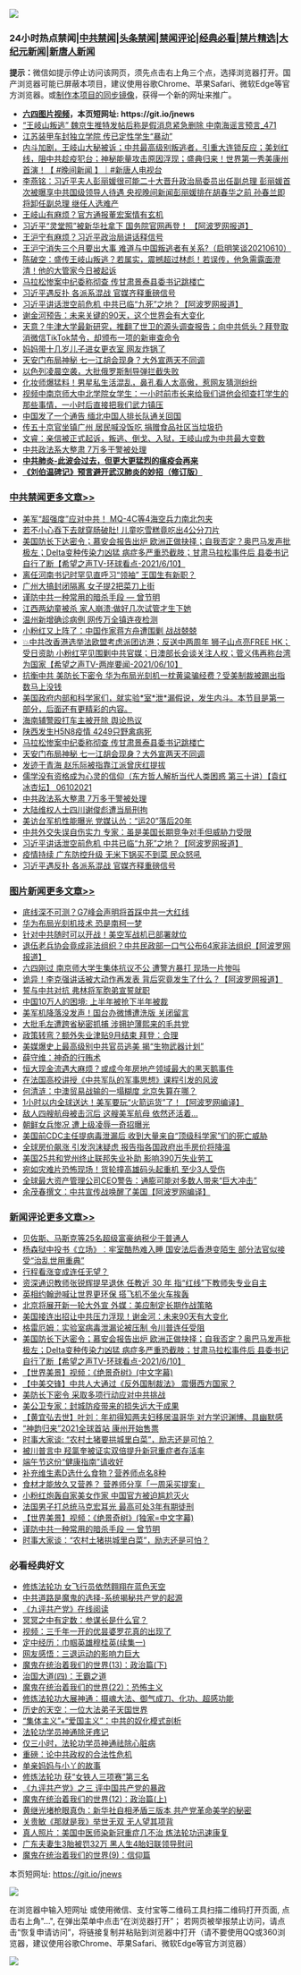 ![](https://raw.githubusercontent.com/fqnews/bnews/master/64photo/fqnews-qr.jpg)

<div id="tt">
<h3>24小时热点禁闻|<a href="#%E4%B8%AD%E5%85%B1%E7%A6%81%E9%97%BB%E6%9B%B4%E5%A4%9A%E6%96%87%E7%AB%A0">中共禁闻</a>|<a href="#%E5%9B%BE%E7%89%87%E6%96%B0%E9%97%BB%E6%9B%B4%E5%A4%9A%E6%96%87%E7%AB%A0">头条禁闻</a>|<a href="#%E6%96%B0%E9%97%BB%E8%AF%84%E8%AE%BA%E6%9B%B4%E5%A4%9A%E6%96%87%E7%AB%A0">禁闻评论|<a href="#%E5%BF%85%E7%9C%8B%E7%BB%8F%E5%85%B8%E5%A5%BD%E6%96%87">经典必看|<a href="/video.md#%E7%A6%81%E7%89%87%E7%B2%BE%E9%80%89">禁片精选</a>|<a href="https://github.com/fqnews/djy/blob/master/gb/nf1351518.md#1">大纪元新闻</a>|<a href="https://github.com/fqnews/ntdtv/blob/master/gb/prog204.md#1">新唐人新闻</a></h3>
<div><b>提示：</b>微信如提示停止访问该网页，须先点击右上角三个点，选择浏览器打开。国产浏览器可能已屏蔽本项目，建议使用谷歌Chrome、苹果Safari、微软Edge等官方浏览器。或<a href="https://github.com/fqnews/bnews/blob/master/%E5%88%B6%E4%BD%9Cgit%E7%A6%81%E9%97%BB%E9%95%9C%E5%83%8F.md">制作本项目的同步镜像</a>，获得一个新的网址来推广。</div>
<ul>
<li><b><a href="http://d1.bdrive.tk/64.mp4" target="_blank">六四图片视频</a>，本页短网址: https://git.io/jnews</b></li>
<li><a href="/comments/20210610/1563791.md">“王岐山叛逃” 魏京生推特发帖后称是假消息紧急删除 中南海谣言预言_471</a></li>
<li><a href="/cbnews/20210610/1563815.md">江苏装甲车封独立学院 传已定性学生“暴动”</a></li>
<li><a href="/bannedvideo/20210610/1563814.md">内斗加剧，王岐山大秘被诉；中共最高级别叛逃者，引重大连锁反应；美划红线，阻中共趁疫犯台；神秘能量攻击原因浮现；盛典归来！世界第一秀美康州首演！【 #晚间新闻 】｜#新唐人电视台</a></li>
<li><a href="/comments/20210610/1563701.md">李燕铭：习近平夫人彭丽媛很可能二十大晋升政治局委员出任副总理 彭丽媛首次被曝享中共国级领导人待遇 央视晚间新闻彭丽媛排在胡春华之前 孙春兰即将卸任副总理 继任人选难产</a></li>
<li><a href="/cbnews/20210610/1563954.md">王岐山有麻烦？官方通报董宏案情有玄机</a></li>
<li><a href="/cbnews/20210610/1563988.md">习近平“灵堂照”被新华社拿下 国务院官网再登！ 【阿波罗网报道】</a></li>
<li><a href="/comments/20210610/1563663.md">王沪宁有麻烦？习近平政治局讲话释信号</a></li>
<li><a href="/bannedvideo/20210610/1564069.md">王沪宁消失三个月要出大事 难道与中国叛逃者有关系?（启明笑谈20210610）</a></li>
<li><a href="/bannedvideo/20210610/1563875.md">陈破空：盛传王岐山叛逃？若属实，震撼超过林彪！若误传，他急需露面澄清！他的大管家今日被起诉</a></li>
<li><a href="/cbnews/20210610/1564131.md">马拉松惨案中纪委称彻查 传甘肃景泰县委书记跳楼亡</a></li>
<li><a href="/cbnews/20210610/1563995.md">习近平遇反扑 各派系混战 官媒齐释重磅信号</a></li>
<li><a href="/cbnews/20210610/1564015.md">习近平讲话泄空前危机 中共已临“九死”之地？【阿波罗网报道】</a></li>
<li><a href="/cnnews/hknews/20210610/1563882.md">谢金河预告：未来关键的90天，这个世界会有大变化</a></li>
<li><a href="/bannedvideo/20210610/1563729.md">天意？牛津大学最新研究，推翻了世卫的源头调查报告；向中共低头？拜登取消微信TikTok禁令，却颁布一项的新审查命令</a></li>
<li><a href="/cnnews/20210610/1563861.md">妈妈带十几岁儿子进女更衣室 网友炸锅了</a></li>
<li><a href="/cbnews/20210610/1564130.md">天安门布局神秘 七一江胡会现身？大外宣两天不同调</a></li>
<li><a href="/cnnews/20210610/1564038.md">以色列凌晨空袭，大批俄罗斯制导弹拦截失败</a></li>
<li><a href="/yule/20210610/1563805.md">化妆师爆猛料！男星私生活混乱，鼻孔看人太高傲，惹网友猜测纷纷</a></li>
<li><a href="/bannedvideo/20210610/1564129.md">视频中南京师大中北学院女学生：一小时前市长来给我们讲他会彻查打学生的那些事情，一小时后直接把我们武力镇压</a></li>
<li><a href="/cbnews/20210610/1563831.md">中国发了一个通告 缅北中国人排长队通关回国</a></li>
<li><a href="/cbnews/20210610/1563953.md">传五十京官坐镇广州 居民喊没饭吃 捐赠食品社区当垃圾扔</a></li>
<li><a href="/bannedvideo/20210610/1564077.md">文睿：亲信被正式起诉，叛逃、倒戈、入狱，王岐山成为中共最大变数</a></li>
<li><a href="/cbnews/20210610/1564089.md">中共政法系大整肃 7万多干警被处理</a></li>
<li><b><a href="/comments/20200211/1275071.md" target="_blank">中共肺炎-此波会过去，但更大更猛烈的瘟疫会再来</a></b></li>
<li><b><a href="/comments/20200207/1272816.md" target="_blank">《刘伯温碑记》预言避开武汉肺炎的妙招（修订版）</a></b></li>
</ul>
</div>

<div class="catlist">
<h3><a href="/cbnews/" target="_blank">中共禁闻</a><span><a href="/cbnews/" target="_blank" rel="nofollow">更多文章>></a></span></h3>
<ul>
<li><a href="/cbnews/20210611/1564357.md" target="_blank">美军“超强度”应对中共！ MQ-4C等4海空兵力南北包夹</a></li>
<li><a href="/cbnews/20210611/1564356.md" target="_blank">若不小心吞下去就穿肠破肚! 儿童吃雪糕竟吃出4公分刀片</a></li>
<li><a href="/comments/20210611/1564355.md" target="_blank">美国防长下达密令；慕安会报告出炉 欧洲正做抉择；自我否定？奥巴马发声批极左；Delta变种传染力凶猛 病症多严重恐截肢；甘肃马拉松事件后 县委书记自行了断【希望之声TV-环球看点-2021/6/10】</a></li>
<li><a href="/cbnews/20210610/1564324.md" target="_blank">离任河南书记时罕见直呼习“领袖” 王国生有新职？</a></li>
<li><a href="/cbnews/20210610/1564305.md" target="_blank">广州大搞封闭隔离 女子提2把菜刀上街</a></li>
<li><a href="/comments/20210610/1564097.md" target="_blank">谨防中共一种常用的暗杀手段 — 曾节明</a></li>
<li><a href="/cbnews/20210610/1564215.md" target="_blank">江西两幼童被杀 家人崩溃:做好几次试管才生下她</a></li>
<li><a href="/cbnews/20210610/1564214.md" target="_blank">温州新增确诊病例 网传万全镇连夜检测</a></li>
<li><a href="/cbnews/20210610/1564198.md" target="_blank">小粉红又上阵了：中国作家蒋方舟遭围剿 战战兢兢</a></li>
<li><a href="/comments/20210610/1564195.md" target="_blank">💥中共改香港选举法欧盟考虑派团访港；反送中两周年 狮子山点亮FREE HK；受日资助 小粉红罕见围剿中共官媒；日澳部长会谈关注人权；菅义伟再称台湾为国家【希望之声TV-两岸要闻-2021/06/10】</a></li>
<li><a href="/cbnews/20210610/1564170.md" target="_blank">抗衡中共 美防长下密令 华为布局光刻机一枕黄粱骗经费？受美制裁被踢出指数马上没钱</a></li>
<li><a href="/comments/20210610/1564169.md" target="_blank">美国政府内部和科学家们，就实验*室*泄*漏假说，发生内斗。本节目是第一部分，后面还有更精彩的内容。</a></li>
<li><a href="/cbnews/20210610/1564143.md" target="_blank">海南辅警殴打车主被开除 舆论热议</a></li>
<li><a href="/cbnews/20210610/1564142.md" target="_blank">陕西发生H5N8疫情 4249只野禽病死</a></li>
<li><a href="/cbnews/20210610/1564131.md" target="_blank">马拉松惨案中纪委称彻查 传甘肃景泰县委书记跳楼亡</a></li>
<li><a href="/cbnews/20210610/1564130.md" target="_blank">天安门布局神秘 七一江胡会现身？大外宣两天不同调</a></li>
<li><a href="/cbnews/20210610/1564113.md" target="_blank">发迹于青海 赵乐际被指靠江派曾庆红提拔</a></li>
<li><a href="/comments/20210610/1564111.md" target="_blank">儒学没有资格成为心灵的信仰（东方哲人解析当代人类困惑  第三十讲）【袁红冰杏坛】 06102021</a></li>
<li><a href="/cbnews/20210610/1564089.md" target="_blank">中共政法系大整肃 7万多干警被处理</a></li>
<li><a href="/cbnews/20210610/1564083.md" target="_blank">大陆维权人士四川谢俊彪遭当局刑拘</a></li>
<li><a href="/cbnews/20210610/1564072.md" target="_blank">美访台军机性能曝光 党媒认怂：“运20”落后20年</a></li>
<li><a href="/cbnews/20210610/1564023.md" target="_blank">中共外交失误自伤实力 专家：虽是美国长期竞争对手但威胁力受限</a></li>
<li><a href="/cbnews/20210610/1564015.md" target="_blank">习近平讲话泄空前危机 中共已临“九死”之地？【阿波罗网报道】</a></li>
<li><a href="/cbnews/20210610/1564003.md" target="_blank">疫情持续 广东防控升级 无米下锅买不到菜 民众怒吼</a></li>
<li><a href="/cbnews/20210610/1563995.md" target="_blank">习近平遇反扑 各派系混战 官媒齐释重磅信号</a></li>

</ul>
</div>
<div class="catlist">
<h3><a href="/topimagenews/" target="_blank">图片新闻</a><span><a href="/topimagenews/" target="_blank" rel="nofollow">更多文章>></a></span></h3>
<ul>
<li><a href="/topimagenews/20210609/1563248.md" target="_blank">底线深不可测？G7峰会声明将首踩中共一大红线</a></li>
<li><a href="/topimagenews/20210609/1563122.md" target="_blank">华为布局光刻机技术 恐是南柯一梦</a></li>
<li><a href="/topimagenews/20210608/1562813.md" target="_blank">针对中共随时可以开战！美空军战机已部署就位</a></li>
<li><a href="/topimagenews/20210608/1562650.md" target="_blank">退伍老兵协会竟成非法组织？中共民政部一口气公布64家非法组织【阿波罗网报道】</a></li>
<li><a href="/topimagenews/20210608/1562320.md" target="_blank">六四刚过 南京师大学生集体抗议不公 遭警方暴打 现场一片惨叫</a></li>
<li><a href="/topimagenews/20210608/1562319.md" target="_blank">诡异！李克强讲话被大动作再发表 背后究竟发生了什么？【阿波罗网报道】</a></li>
<li><a href="/topimagenews/20210608/1562318.md" target="_blank">誓与中共对抗 弗林将军胞弟宣誓就职</a></li>
<li><a href="/topimagenews/20210608/1562317.md" target="_blank">中国10万人的困境: 上半年被抢下半年被裁</a></li>
<li><a href="/topimagenews/20210608/1562316.md" target="_blank">美军机降落没发声！国台办微博遭洗版 关闭留言</a></li>
<li><a href="/topimagenews/20210608/1562315.md" target="_blank">大批毛左遭跨省秘密抓捕 涉拥护薄熙来的毛共党</a></li>
<li><a href="/topimagenews/20210608/1562314.md" target="_blank">政策转弯？额外失业津贴9月结束 拜登：合理</a></li>
<li><a href="/topimagenews/20210607/1561590.md" target="_blank">美媒爆史上最高级别中共官员逃美 揭“生物武器计划”</a></li>
<li><a href="/topimagenews/20210606/1561402.md" target="_blank">薛守维：神奇的行贿术</a></li>
<li><a href="/topimagenews/20210606/1561365.md" target="_blank">恒大现金流遇大麻烦？或成今年房地产领域最大的黑天鹅事件</a></li>
<li><a href="/comments/20210606/1561346.md" target="_blank">在法国高校讲授《中共军队的军事思想》课程引发的风波</a></li>
<li><a href="/topimagenews/20210606/1561115.md" target="_blank">何清涟：中澳贸易战输的一塌糊度 北京失算在哪？</a></li>
<li><a href="/topimagenews/20210605/1560838.md" target="_blank">1小时以内全球送达！美军要玩“火箭运货”了！【阿波罗网编译】</a></li>
<li><a href="/topimagenews/20210605/1560764.md" target="_blank">敌人四艘航母被击沉后 这艘美军航母 依然还活着&#8230;</a></li>
<li><a href="/topimagenews/20210605/1560763.md" target="_blank">朝鲜女兵惨况 遭上级凌辱一奇招曝光</a></li>
<li><a href="/topimagenews/20210604/1560399.md" target="_blank">美国前CDC主任提病毒泄漏后 收到大量来自“顶级科学家”们的死亡威胁</a></li>
<li><a href="/topimagenews/20210604/1559716.md" target="_blank">全球房价飙涨 引发泡沫疑虑 报告指各国政府出手房价将降温</a></li>
<li><a href="/topimagenews/20210604/1559658.md" target="_blank">美国25共和党州终止联邦失业补助 影响390万失业劳工</a></li>
<li><a href="/topimagenews/20210604/1559625.md" target="_blank">宛如灾难片恐怖现场！货轮撞高雄码头起重机 至少3人受伤</a></li>
<li><a href="/topimagenews/20210604/1559624.md" target="_blank">全球最大资产管理公司CEO警告：通膨可能对多数人带来“巨大冲击”</a></li>
<li><a href="/topimagenews/20210603/1559198.md" target="_blank">余茂春撰文：中共宣传战唤醒了美国【阿波罗网编译】</a></li>

</ul>
</div>
<div class="catlist">
<h3><a href="/comments/" target="_blank">新闻评论</a><span><a href="/comments/" target="_blank" rel="nofollow">更多文章>></a></span></h3>
<ul>
<li><a href="/comments/20210611/1564378.md" target="_blank">贝佐斯、马斯克等25名超级富豪纳税少于普通人</a></li>
<li><a href="/comments/20210611/1564374.md" target="_blank">杨森狱中投书《立场》︰牢室酷热难入睡 国安法后香港变陌生 部分法官似接受“治乱世用重典”</a></li>
<li><a href="/comments/20210611/1564373.md" target="_blank">行程看涨变成连任无望？</a></li>
<li><a href="/comments/20210611/1564371.md" target="_blank">资深通识教师张锐辉提早退休 任教近 30 年 指“红线”下教师失专业自主</a></li>
<li><a href="/comments/20210611/1564370.md" target="_blank">英相约翰逊喊让世界更环保 搭飞机不坐火车挨轰</a></li>
<li><a href="/comments/20210611/1564369.md" target="_blank">北京将展开新一轮大外宣 外媒：美应制定长期作战策略</a></li>
<li><a href="/comments/20210611/1564368.md" target="_blank">美国接连出招让中共压力浮现！谢金河：未来90天有大变化</a></li>
<li><a href="/comments/20210611/1564362.md" target="_blank">格雷厄姆：实验室病毒泄漏论被压制 令川普连任受阻</a></li>
<li><a href="/comments/20210611/1564355.md" target="_blank">美国防长下达密令；慕安会报告出炉 欧洲正做抉择；自我否定？奥巴马发声批极左；Delta变种传染力凶猛 病症多严重恐截肢；甘肃马拉松事件后 县委书记自行了断【希望之声TV-环球看点-2021/6/10】</a></li>
<li><a href="/comments/20210611/1564352.md" target="_blank">【世界美景】视频：《绝景奇树》(中文字幕)</a></li>
<li><a href="/comments/20210611/1564351.md" target="_blank">【中美交锋】中共人大通过《反外国制裁法》 震慑西方国家？</a></li>
<li><a href="/comments/20210611/1564350.md" target="_blank">美防长下密令 采取多项行动应对中共挑战</a></li>
<li><a href="/comments/20210611/1564349.md" target="_blank">美公卫专家：封城防疫带来的损失远大于成果</a></li>
<li><a href="/comments/20210611/1564338.md" target="_blank">【黄宜弘去世】叶刘：年初得知两夫妇移居温哥华 对方学识渊博、具幽默感</a></li>
<li><a href="/comments/20210611/1564337.md" target="_blank">“神韵归来”2021全球首站 康州开始售票</a></li>
<li><a href="/comments/20210610/1564335.md" target="_blank">时事大家谈: “农村土猪要拱城里白菜”，励志还是可怕？</a></li>
<li><a href="/comments/20210610/1564315.md" target="_blank">被川普言中 羟氯奎被证实双倍提升新冠重症者存活率</a></li>
<li><a href="/comments/20210610/1564314.md" target="_blank">端午节这份“健康指南”请收好</a></li>
<li><a href="/comments/20210610/1564313.md" target="_blank">补充维生素D选什么食物？营养师点名8种</a></li>
<li><a href="/comments/20210610/1564312.md" target="_blank">食材才能放久又营养？ 营养师分享「一周采买提案」</a></li>
<li><a href="/comments/20210610/1564293.md" target="_blank">小粉红炮轰自家美女作家 中国官方被迫尴尬灭火</a></li>
<li><a href="/comments/20210610/1564291.md" target="_blank">法国男子打总统马克宏耳光 最高可处3年有期徒刑</a></li>
<li><a href="/comments/20210610/1564290.md" target="_blank">【世界美景】视频：《绝景奇树》(独家=中文字幕)</a></li>
<li><a href="/comments/20210610/1564097.md" target="_blank">谨防中共一种常用的暗杀手段 — 曾节明</a></li>
<li><a href="/comments/20210610/1564233.md" target="_blank">时事大家谈：“农村土猪拱城里白菜”，励志还是可怕？</a></li>

</ul>
</div>

<div class="catlist">
<h3>必看经典好文</h3>
<ul>
<li><a href="/cnnews/20210512/1544604.md" target="_blank">修炼法轮功 女飞行员依然翱翔在蓝色天空</a></li>
<li><a href="/comments/20181209/1044543.md" target="_blank">中共道路是魔鬼的选择-系统揭秘共产党的起源</a></li>
<li><a href="/bookonline/20131116/201057.md" target="_blank">《九评共产党》在线阅读</a></li>
<li><a href="/tculture/20200812/1378929.md" target="_blank">冥冥之中有定数：参谋长是什么官？</a></li>
<li><a href="/aomi/qiwen/20151223/484507.md" target="_blank">视频：三千年一开的优昙婆罗花真的出现了</a></li>
<li><a href="/tculture/20161028/606931.md" target="_blank">定中经历：巾帼英雄穆桂英(续集一)</a></li>
<li><a href="/cbnews/20200126/1265515.md" target="_blank">网友感悟：三退运动的影响力巨大</a></li>
<li><a href="/topimagenews/20180602/951960.md" target="_blank">魔鬼在统治着我们的世界(13)：政治篇(下)</a></li>
<li><a href="/cbnews/20180310/912637.md" target="_blank">治国大道(四)：王霸之道</a></li>
<li><a href="/comments/20180804/981524.md" target="_blank">魔鬼在统治着我们的世界(22)：恐怖主义</a></li>
<li><a href="/comments/20191203/1234383.md" target="_blank">修炼法轮功大展神通：摄魂大法、御气成刀、化功、超感功能</a></li>
<li><a href="/tculture/20121025/73067.md" target="_blank">历史的天空：一位大法弟子天国世界</a></li>
<li><a href="/comments/20201007/1409565.md" target="_blank">“集体主义”+“爱国主义”：中共的奴化模式剖析</a></li>
<li><a href="/health/20170626/780263.md" target="_blank">法轮功学员神通除牙疼记</a></li>
<li><a href="/health/20170626/780270.md" target="_blank">仅三小时，法轮功学员神通祛除心脏病</a></li>
<li><a href="/comments/20200705/783271.md" target="_blank">重磅：论中共政权的合法性危机</a></li>
<li><a href="/cbnews/20210518/1548912.md" target="_blank">单亲妈妈与小丫的故事</a></li>
<li><a href="/comments/20210328/1514058.md" target="_blank">修炼法轮功 获“女铁人三项赛”第三名</a></li>
<li><a href="/bookonline/20131116/201054.md" target="_blank">《九评共产党》之三 评中国共产党的暴政</a></li>
<li><a href="/topimagenews/20180601/951286.md" target="_blank">魔鬼在统治着我们的世界(12)：政治篇(上)</a></li>
<li><a href="/lifebaike/20180921/1001174.md" target="_blank">黄继光堵枪眼真伪：新华社自相矛盾三版本 共产党革命美学的秘密</a></li>
<li><a href="/topimagenews/20170331/738673.md" target="_blank">关贵敏《那就是我》举世无双 无人望其项背</a></li>
<li><a href="/comments/20210215/1487728.md" target="_blank">真人照片：美国中医师染新冠重症几不治 炼法轮功迅速康复</a></li>
<li><a href="/cbnews/20200611/1343037.md" target="_blank">广东夫妻生3胎被罚32万 黑人生4胎妇联领导慰问</a></li>
<li><a href="/topimagenews/20180529/949649.md" target="_blank">魔鬼在统治着我们的世界(9)：信仰篇</a></li>

</ul>
</div>

本页短网址: https://git.io/jnews

![](https://raw.githubusercontent.com/fqnews/bnews/master/64photo/fqnews-qr.jpg)

在浏览器中输入短网址 或使用微信、支付宝等二维码工具扫描二维码打开页面, 点击右上角"...", 在弹出菜单中点击“在浏览器打开”； 若网页被举报禁止访问，请点击“恢复申请访问”，将链接复制并粘贴到浏览器中打开（请不要使用QQ或360浏览器，建议使用谷歌Chrome、苹果Safari、微软Edge等官方浏览器）

![](https://raw.githubusercontent.com/fqnews/bnews/master/64photo/wx.jpg)